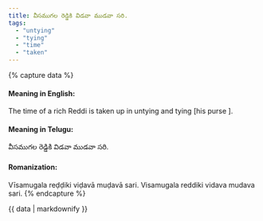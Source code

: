 ```yaml
---
title: వీసముగల రెడ్డికి విడవా ముడవా సరి.
tags:
  - "untying"
  - "tying"
  - "time"
  - "taken"
---
```


{% capture data %}
#### Meaning in English:
The time of a rich Reddi is taken up in untying and tying [his purse ].

#### Meaning in Telugu:
వీసముగల రెడ్డికి విడవా ముడవా సరి.

#### Romanization:
Vīsamugala reḍḍiki viḍavā muḍavā sari.
Visamugala reddiki vidava mudava sari.
{% endcapture %}

{{ data | markdownify }}

